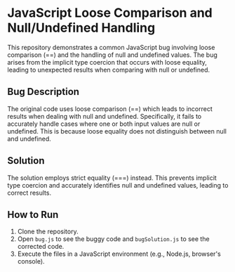 # JavaScript Loose Comparison and Null/Undefined Handling

This repository demonstrates a common JavaScript bug involving loose comparison (==) and the handling of null and undefined values.  The bug arises from the implicit type coercion that occurs with loose equality, leading to unexpected results when comparing with null or undefined.

## Bug Description

The original code uses loose comparison (==) which leads to incorrect results when dealing with null and undefined.  Specifically, it fails to accurately handle cases where one or both input values are null or undefined.  This is because loose equality does not distinguish between null and undefined. 

## Solution

The solution employs strict equality (===) instead. This prevents implicit type coercion and accurately identifies null and undefined values, leading to correct results.

## How to Run

1. Clone the repository.
2. Open `bug.js` to see the buggy code and `bugSolution.js` to see the corrected code.
3. Execute the files in a JavaScript environment (e.g., Node.js, browser's console).